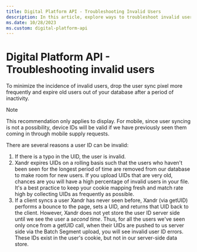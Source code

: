 ```yaml
---
title: Digital Platform API - Troubleshooting Invalid Users
description: In this article, explore ways to troubleshoot invalid users.
ms.date: 10/28/2023
ms.custom: digital-platform-api
---
```


# Digital Platform API - Troubleshooting invalid users

To minimize the incidence of invalid users, drop the user sync pixel more frequently and expire old users out of your database after a period of inactivity.

> [!NOTE]
> This recommendation only applies to display. For mobile, since user syncing is not a possibility, device IDs will be valid if we have previously seen them coming in through mobile supply requests.

There are several reasons a user ID can be invalid:

1. If there is a typo in the UID, the user is invalid.
1. Xandr expires UIDs on a rolling basis such that the users who haven't been seen for the longest period of time are removed from our database to make room for new users. If you upload UIDs that are very old, chances are you will have a high percentage of invalid users in your file. It's a best practice to keep your cookie mapping fresh and match rate high by collecting UIDs as frequently as possible.
1. If a client syncs a user Xandr has never seen before, Xandr (via getUID) performs a bounce to the page, sets a UID, and returns that UID back to the client. However, Xandr does not yet store the user ID server side until we see the user a *second time*. Thus, for all the users we've seen only once from a getUID call, when their UIDs are pushed to us server side via the Batch Segment upload, you will see invalid user ID errors. These IDs exist in the user's cookie, but not in our server-side data store.
